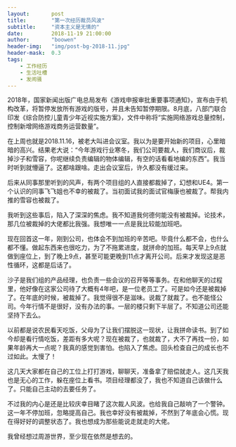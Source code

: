 ```yaml
---
layout:       post
title:        "第一次经历裁员风波"
subtitle:     "资本主义是无情的"
date:         2018-11-19 21:00:00
author:       "boowen"
header-img:   "img/post-bg-2018-11.jpg"
header-mask:  0.3
tags:
    - 工作经历
    - 生活吐槽
    - 发闹骚
---
```

2018年，国家新闻出版广电总局发布《游戏申报审批重要事项通知》，宣布由于机构改革，将暂停发放所有游戏的版号，并且未告知暂停期限。8月底，八部门联合印发《综合防控儿童青少年近视实施方案》，文件中称将“实施网络游戏总量控制，控制新增网络游戏商务运营数量”。

在上周也就是2018.11.16，被老大叫进会议室。我以为是要开始新的项目，心里暗暗的高兴。结果老大说：“今年游戏行业寒冬，我们公司要裁人，我们商议后，裁掉沙子和雪容，你呢继续负责编辑的物体编辑，有空的话看看地编的东西”。我当时听到就懵逼了。这都啥跟啥。走出会议室后，许久都没有缓过来。

后来从同事那里听到的风声，有两个项目组的人直接都裁掉了，幻想和UE4。第一个认识的同事飞飞姐也不幸的被裁了。当初面试我的面试官梅康也被裁了。帮我内推的雪容也被裁了。

我听到这些事后，陷入了深深的焦虑。我不知道我何德何能没有被裁掉。论技术，那几位被裁掉的大佬都比我强。我想唯一一点是我比较能加班吧。

现在回首这一年，刚到公司，也体会不到加班的辛苦吧。毕竟什么都不会，也什么都不懂。做起东西来也很吃力，为了不拖累进度，就拼命的加班。每天早上9点就做到座位上，到了晚上9点，甚至可能更晚到11点才离开公司。后来才发现这是恶性循环，这都是后话了。

沙子是我们组的产品经理，也负责一些会议的召开等等事务。在和他聊天的过程里，他好像在这家公司待了大概有4年吧，是一位老员工了。可是如今还是被裁掉了。在年底的时候，被裁掉了。我觉得很不是滋味。说裁了就裁了。也不能怪公司。今年行情不是很好，没有办法的事。一层的楼只剩下半层了。不知道公司还能坚持下去么。

以前都是说农民看天吃饭，父母为了让我们摆脱这一现状，让我拼命读书。到了如今却是看行情吃饭，差距有多大呢？现在被裁了，也就裁了，大不了再找一份，如果年龄再大一点呢？我真的感觉到害怕。也陷入了焦虑。回头检查自己的成长也不过如此。太慢了！

这几天大家都在自己的工位上打打游戏，聊聊天，准备拿了赔偿就走人。这几天我也是无心的工作，躲在座位上看书。项目经理都没了，我也不知道自己该做什么了。只能自己主动的去要任务了。

不过我的内心是还是比较庆幸目睹了这次裁人风波。也给我自己敲响了一个警钟。这一年不停加班，忽略提高自己。我也幸好没有被裁掉，不然到了年底会心慌。现在得好好的调整状态了。我也想成为那些能说走就走的大佬。

我曾经想过周游世界，至少现在依然是想去的。
